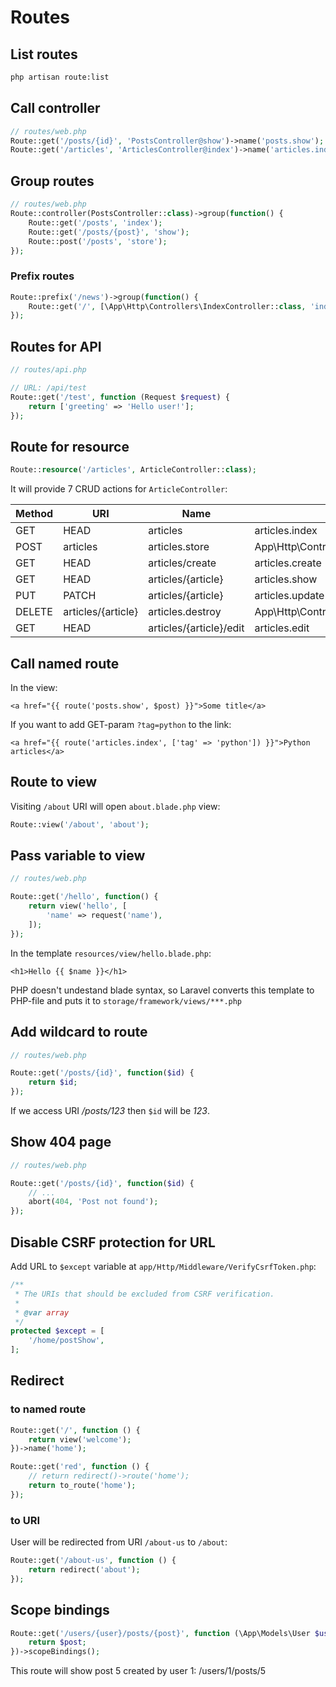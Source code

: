 # Routes

## List routes

```bash
php artisan route:list
```

## Call controller

```php
// routes/web.php
Route::get('/posts/{id}', 'PostsController@show')->name('posts.show');
Route::get('/articles', 'ArticlesController@index')->name('articles.index');
```

## Group routes

```php
// routes/web.php
Route::controller(PostsController::class)->group(function() {
    Route::get('/posts', 'index');
    Route::get('/posts/{post}', 'show');
    Route::post('/posts', 'store');
});
```

### Prefix routes

```php
Route::prefix('/news')->group(function() {
    Route::get('/', [\App\Http\Controllers\IndexController::class, 'index']);
});
```

## Routes for API

```php
// routes/api.php

// URL: /api/test
Route::get('/test', function (Request $request) {
    return ['greeting' => 'Hello user!'];
});
```

## Route for resource

```php
Route::resource('/articles', ArticleController::class);
```
It will provide 7 CRUD actions for `ArticleController`:


| Method    | URI                     | Name             | Action                                         | Middleware   |
|-----------|-------------------------|------------------|------------------------------------------------|--------------|
| GET|HEAD  | articles                | articles.index   | App\Http\Controllers\ArticleController@index   | web          |
| POST      | articles                | articles.store   | App\Http\Controllers\ArticleController@store   | web          |
| GET|HEAD  | articles/create         | articles.create  | App\Http\Controllers\ArticleController@create  | web          |
| GET|HEAD  | articles/{article}      | articles.show    | App\Http\Controllers\ArticleController@show    | web          |
| PUT|PATCH | articles/{article}      | articles.update  | App\Http\Controllers\ArticleController@update  | web          |
| DELETE    | articles/{article}      | articles.destroy | App\Http\Controllers\ArticleController@destroy | web          |
| GET|HEAD  | articles/{article}/edit | articles.edit    | App\Http\Controllers\ArticleController@edit    | web          |

## Call named route

In the view:

```blade
<a href="{{ route('posts.show', $post) }}">Some title</a>
```

If you want to add GET-param `?tag=python` to the link:

```blade
<a href="{{ route('articles.index', ['tag' => 'python']) }}">Python articles</a>
```

## Route to view

Visiting `/about` URI will open `about.blade.php` view:

```php
Route::view('/about', 'about');
```

## Pass variable to view

```php
// routes/web.php

Route::get('/hello', function() {
    return view('hello', [
        'name' => request('name'),
    ]);
});
```

In the template `resources/view/hello.blade.php`:

```
<h1>Hello {{ $name }}</h1>
```

PHP doesn't undestand blade syntax, so Laravel converts 
this template to PHP-file and puts it to `storage/framework/views/***.php`

## Add wildcard to route

```php
// routes/web.php

Route::get('/posts/{id}', function($id) {
    return $id;
});
```
If we access URI */posts/123* then `$id` will be *123*.

## Show 404 page

```php
// routes/web.php

Route::get('/posts/{id}', function($id) {
    // ...
    abort(404, 'Post not found');
});
```

## Disable CSRF protection for URL

Add URL to `$except` variable at `app/Http/Middleware/VerifyCsrfToken.php`:

```php
/**
 * The URIs that should be excluded from CSRF verification.
 *
 * @var array
 */
protected $except = [
    '/home/postShow',
];
```

## Redirect

### to named route

```php
Route::get('/', function () {
    return view('welcome');
})->name('home');

Route::get('red', function () {
    // return redirect()->route('home');
    return to_route('home');
});
```

### to URI

User will be redirected from URI `/about-us` to `/about`:
```php
Route::get('/about-us', function () {
    return redirect('about');
});
```

## Scope bindings

```php
Route::get('/users/{user}/posts/{post}', function (\App\Models\User $user, \App\Models\Post $post) {
    return $post;
})->scopeBindings();
```
This route will show post 5 created by user 1: /users/1/posts/5
